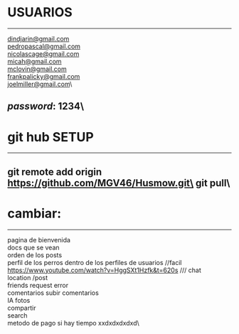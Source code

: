 # USUARIOS
----------------------------------------------------
dindjarin@gmail.com\
pedropascal@gmail.com\
nicolascage@gmail.com\
micah@gmail.com\
mclovin@gmail.com\
frankpalicky@gmail.com\
joelmiller@gmail.com\

*password*: 1234\
----------------------------------------------------
# git hub SETUP
----------------------------------------------------
git remote add origin https://github.com/MGV46/Husmow.git\
git pull\
----------------------------------------------------

# cambiar:
---------------------------------------------------
pagina de bienvenida\
docs que se vean\
orden de los posts\
perfil de los perros dentro de los perfiles de usuarios //facil\
https://www.youtube.com/watch?v=HggSXt1Hzfk&t=620s  /// chat\
location /post\
friends request error\
comentarios subir comentarios\
IA fotos\
compartir\
search\
metodo de pago si hay tiempo xxdxdxdxdxd\
